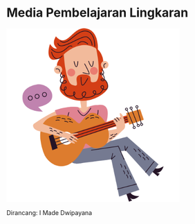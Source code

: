 # Media Pembelajaran Lingkaran

<img src="./guitar.png" width=400px></img>

Dirancang: I Made Dwipayana

